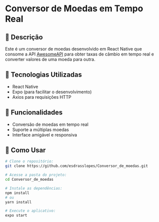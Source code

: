 # Conversor de Moedas em Tempo Real

## 📖 Descrição
Este é um conversor de moedas desenvolvido em React Native que consome a API [AwesomeAPI](https://economia.awesomeapi.com.br/json/all) para obter taxas de câmbio em tempo real e converter valores de uma moeda para outra.

## 🚀 Tecnologias Utilizadas
- React Native
- Expo (para facilitar o desenvolvimento)
- Axios para requisições HTTP

## 📌 Funcionalidades
- Conversão de moedas em tempo real
- Suporte a múltiplas moedas
- Interface amigável e responsiva

## 🔧 Como Usar
```sh
# Clone o repositório:
git clone https://github.com/esdrasslopes/Conversor_de_moedas.git

# Acesse a pasta do projeto:
cd Conversor_de_moedas

# Instale as dependências:
npm install
# ou
yarn install

# Execute o aplicativo:
expo start
